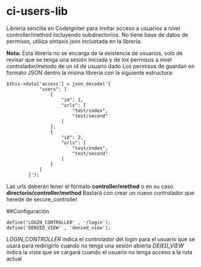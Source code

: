 ci-users-lib
============

Librería sencilla en CodeIgniter para limitar acceso a usuarios a nivel controller/method incluyendo subdirectorios. No tiene base de datos de permisos, utiliza sintaxis json inclustada en la librería.

**Nota:** Esta librería no se encarga de la existencia de usuarios, solo de revisar que se tenga una sesión iniciada y de los permisos a nivel controlador/metodo de un id de usuario dado
Los permisos de guardan en formato JSON dentro la misma librería con la siguiente estructura:

    $this->data['access'] = json_decode('{
                "users": [
                    {
                        "id": 1,
                        "urls": [
                            "test/index",
                            "test/second"
                        ]
                    },
                    {
                        "id": 2,
                        "urls": [
                            "test/index",
                            "test/second"
                        ]
                    }
                ]
            }');

Las urls deberán tener el formato **controller/method** o en su caso **directorio/controller/method** 
Bastará con crear un nuevo controlador que herede de secure_controller

##Configuración

    define('LOGIN_CONTROLLER' , '/login');	
    define('DENIED_VIEW' , 'denied_view');	
    
*LOGIN_CONTROLLER* indica el controlador del login para el usuario que se usará para redirigirlo cuando no tenga una sesión abierta
*DEIED_VIEW* indica la vista que se cargará cuando el usuario no tenga acceso a la ruta actual
